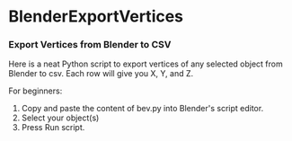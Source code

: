 # BlenderExportVertices
<h3>Export Vertices from Blender to CSV</h3>

Here is a neat Python script to export vertices of any selected object from Blender to csv. Each row will give you X, Y, and Z.

For beginners:
<ol>
<li>Copy and paste the content of bev.py into Blender's script editor.</li>
<li>Select your object(s)</li>
<li>Press Run script.</li>
</ol>
